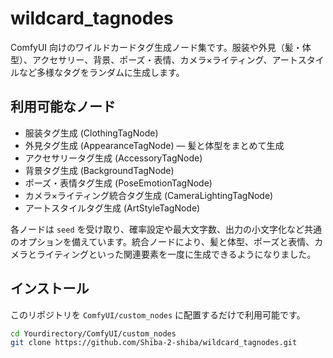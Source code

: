 # wildcard_tagnodes

ComfyUI 向けのワイルドカードタグ生成ノード集です。服装や外見（髪・体型）、アクセサリー、背景、ポーズ・表情、カメラ×ライティング、アートスタイルなど多様なタグをランダムに生成します。

## 利用可能なノード
- 服装タグ生成 (ClothingTagNode)
- 外見タグ生成 (AppearanceTagNode) — 髪と体型をまとめて生成
- アクセサリータグ生成 (AccessoryTagNode)
- 背景タグ生成 (BackgroundTagNode)
- ポーズ・表情タグ生成 (PoseEmotionTagNode)
- カメラ×ライティング統合タグ生成 (CameraLightingTagNode)
- アートスタイルタグ生成 (ArtStyleTagNode)

各ノードは `seed` を受け取り、確率設定や最大文字数、出力の小文字化など共通のオプションを備えています。統合ノードにより、髪と体型、ポーズと表情、カメラとライティングといった関連要素を一度に生成できるようになりました。

## インストール
このリポジトリを `ComfyUI/custom_nodes` に配置するだけで利用可能です。

```bash
cd Yourdirectory/ComfyUI/custom_nodes
git clone https://github.com/Shiba-2-shiba/wildcard_tagnodes.git

```
